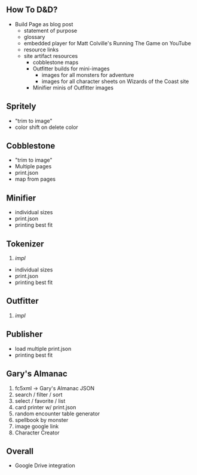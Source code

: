 ## How To D&D?

- Build Page as blog post
  - statement of purpose
  - glossary
  - embedded player for Matt Colville's Running The Game on YouTube
  - resource links
  - site artifact resources
    - cobblestone maps
    - Outfitter builds for mini-images
      - images for all monsters for adventure
      - images for all character sheets on Wizards of the Coast site
    - Minifier minis of Outfitter images


## Spritely

- "trim to image"
- color shift on delete color

## Cobblestone

- "trim to image"
- Multiple pages
- print.json
- map from pages

## Minifier

- individual sizes
- print.json
- printing best fit

## Tokenizer

1. _impl_

- individual sizes
- print.json
- printing best fit

## Outfitter

1. _impl_

## Publisher

- load multiple print.json
- printing best fit

## Gary's Almanac

1. fc5xml -> Gary's Almanac JSON
2. search / filter / sort
3. select / favorite / list
4. card printer w/ print.json
5. random encounter table generator
6. spellbook by monster
7. image google link
8. Character Creator

## Overall

- Google Drive integration
